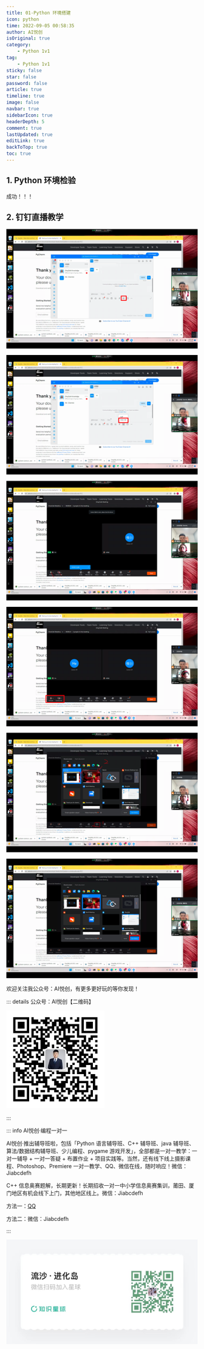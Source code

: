 ```yaml
---
title: 01-Python 环境搭建
icon: python
time: 2022-09-05 00:58:35
author: AI悦创
isOriginal: true
category: 
    - Python 1v1
tag:
    - Python 1v1
sticky: false
star: false
password: false
article: true
timeline: true
image: false
navbar: true
sidebarIcon: true
headerDepth: 5
comment: true
lastUpdated: true
editLink: true
backToTop: true
toc: true
---
```


## 1. Python 环境检验

成功！！！

## 2. 钉钉直播教学

![image-20220905080403278](./01.assets/image-20220905080403278.png)

![image-20220905080421451](./01.assets/image-20220905080421451.png)

![image-20220905080450926](./01.assets/image-20220905080450926.png)

![image-20220905080505089](./01.assets/image-20220905080505089.png)

![image-20220905080539550](./01.assets/image-20220905080539550.png)

![image-20220905080555800](./01.assets/image-20220905080555800.png)







欢迎关注我公众号：AI悦创，有更多更好玩的等你发现！

::: details 公众号：AI悦创【二维码】

![](/gzh.jpg)

:::

::: info AI悦创·编程一对一

AI悦创·推出辅导班啦，包括「Python 语言辅导班、C++ 辅导班、java 辅导班、算法/数据结构辅导班、少儿编程、pygame 游戏开发」，全部都是一对一教学：一对一辅导 + 一对一答疑 + 布置作业 + 项目实践等。当然，还有线下线上摄影课程、Photoshop、Premiere 一对一教学、QQ、微信在线，随时响应！微信：Jiabcdefh

C++ 信息奥赛题解，长期更新！长期招收一对一中小学信息奥赛集训，莆田、厦门地区有机会线下上门，其他地区线上。微信：Jiabcdefh

方法一：[QQ](http://wpa.qq.com/msgrd?v=3&uin=1432803776&site=qq&menu=yes)

方法二：微信：Jiabcdefh

:::

![](/zsxq.jpg)
